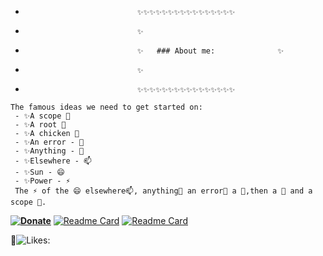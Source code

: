 -                              ✨✨✨✨✨✨✨✨✨✨✨✨✨✨✨✨

-                              ✨

-                              ✨   ### About me:              ✨

-                              ✨

-                              ✨✨✨✨✨✨✨✨✨✨✨✨✨✨✨✨
```autohotkey
The famous ideas we need to get started on: 
 - ✨A scope 🔭
 - ✨A root 🌱
 - ✨A chicken 👯
 - ✨An error - 🤔
 - ✨Anything - 💬
 - ✨Elsewhere - 📫
 - ✨Sun - 😄
 - ✨Power - ⚡
 The ⚡ of the 😄 elsewhere📫, anything💬 an error🤔 a 👯,then a 🌱 and a scope 🔭.
```

**[![Donate](https://img.shields.io/badge/Donate-PayPal-green.svg)](https://paypal.me/ot1985)**
[![Readme Card](https://github-readme-stats.vercel.app/api/pin/?username=acccounttest&repo=DarkChromePastelFluoWebTheme-trick-for-aim-stylish-editor-maybe-or-any-other-editors&theme=onedark&show_icons=true&count_private=true&icon_color=magenta&line_height=60&title_color=green&text_color=lightblue)](https://github.com/acccounttest/DarkChromePastelFluoWebTheme-trick-for-aim-stylish-editor-maybe-or-any-other-editors)
[![Readme Card](https://github-readme-stats.vercel.app/api/pin/?username=acccounttest&repo=DarkGMaps&theme=onedark&show_icons=true&count_private=true&border_color=yellow&bg_color=red)](https://github.com/acccounttest/DarkGMaps)


:yellow_heart:![Likes: ](https://komarev.com/ghpvc/?username=acccounttest&style=plastic&Color=FF7F55&label=Likes+:+)
